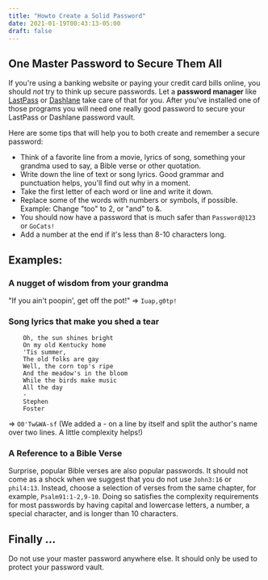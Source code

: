 ```yaml
---
title: "Howto Create a Solid Password"
date: 2021-01-19T00:43:13-05:00
draft: false
---
```


## One Master Password to Secure Them All
If you're using a banking website or paying your credit card bills online, you should _not_ try to think up secure passwords. Let a **password manager** like [LastPass](https://lastpass.com) or [Dashlane](https://dashlane.com) take care of that for you. After you've installed one of those programs you will need one really good password to secure your LastPass or Dashlane password vault.

Here are some tips that will help you to both create and remember a secure password:

* Think of a favorite line from a movie, lyrics of song, something your grandma used to say, a Bible verse or other quotation.
* Write down the line of text or song lyrics. Good grammar and punctuation helps, you'll find out why in a moment.
* Take the first letter of each word or line and write it down.
* Replace some of the words with numbers or symbols, if possible.  Example: Change "too" to 2, or "and" to &.
* You should now have a password that is much safer than `Password@123` or `GoCats!`
* Add a number at the end if it's less than 8-10 characters long.

## Examples:
### A nugget of wisdom from your grandma
"If you ain't poopin', get off the pot!" => `Iuap,g0tp!`

### Song lyrics that make you shed a tear

		Oh, the sun shines bright
		On my old Kentucky home
		'Tis summer,
		The old folks are gay
		Well, the corn top's ripe
		And the meadow's in the bloom
		While the birds make music
		All the day
		- 
		Stephen
		Foster

=> `O0'Tw&WA-sf`
(We added a - on a line by itself and split the author's name over two lines. A little complexity helps!)

### A Reference to a Bible Verse
Surprise, popular Bible verses are also popular passwords. It should not come as a shock when we suggest that you do not use `John3:16` or `phil4:13`. Instead, choose a selection of verses from the same chapter, for example, `Psalm91:1-2,9-10`. Doing so satisfies the complexity requirements for most passwords by having capital and lowercase letters, a number, a special character, and is longer than 10 characters.

## Finally ...
Do not use your master password anywhere else. It should only be used to protect your password vault.
